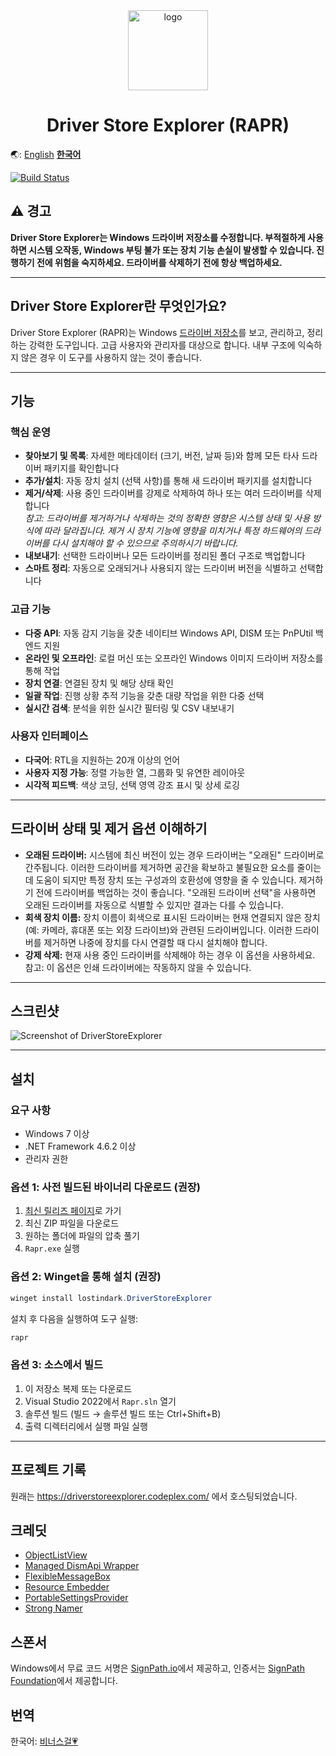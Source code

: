 <div align="center">

<img src="./Rapr/icon.ico" alt="logo" width="128">

# Driver Store Explorer (RAPR)

</div>

🌏: [English](/) [**한국어**](/README_KO.md)

[![Build Status](https://ci.appveyor.com/api/projects/status/kqtvhfq23am2gq26/branch/master?svg=true)](https://ci.appveyor.com/project/lostindark/driverstoreexplorer/branch/master)

## ⚠️ 경고
**Driver Store Explorer는 Windows 드라이버 저장소를 수정합니다. 부적절하게 사용하면 시스템 오작동, Windows 부팅 불가 또는 장치 기능 손실이 발생할 수 있습니다. 진행하기 전에 위험을 숙지하세요. 드라이버를 삭제하기 전에 항상 백업하세요.**

---

## Driver Store Explorer란 무엇인가요?

Driver Store Explorer (RAPR)는 Windows [드라이버 저장소](https://msdn.microsoft.com/ko-kr/library/ff544868(VS.85).aspx)를 보고, 관리하고, 정리하는 강력한 도구입니다. 고급 사용자와 관리자를 대상으로 합니다. 내부 구조에 익숙하지 않은 경우 이 도구를 사용하지 않는 것이 좋습니다.

---


## 기능

### 핵심 운영
* **찾아보기 및 목록**: 자세한 메타데이터 (크기, 버전, 날짜 등)와 함께 모든 타사 드라이버 패키지를 확인합니다
* **추가/설치**: 자동 장치 설치 (선택 사항)를 통해 새 드라이버 패키지를 설치합니다
* **제거/삭제**: 사용 중인 드라이버를 강제로 삭제하여 하나 또는 여러 드라이버를 삭제합니다  
	_참고: 드라이버를 제거하거나 삭제하는 것의 정확한 영향은 시스템 상태 및 사용 방식에 따라 달라집니다. 제거 시 장치 기능에 영향을 미치거나 특정 하드웨어의 드라이버를 다시 설치해야 할 수 있으므로 주의하시기 바랍니다._
* **내보내기**: 선택한 드라이버나 모든 드라이버를 정리된 폴더 구조로 백업합니다
* **스마트 정리**: 자동으로 오래되거나 사용되지 않는 드라이버 버전을 식별하고 선택합니다

### 고급 기능
* **다중 API**: 자동 감지 기능을 갖춘 네이티브 Windows API, DISM 또는 PnPUtil 백엔드 지원
* **온라인 및 오프라인**: 로컬 머신 또는 오프라인 Windows 이미지 드라이버 저장소를 통해 작업
* **장치 연결**: 연결된 장치 및 해당 상태 확인
* **일괄 작업**: 진행 상황 추적 기능을 갖춘 대량 작업을 위한 다중 선택
* **실시간 검색**: 분석을 위한 실시간 필터링 및 CSV 내보내기

### 사용자 인터페이스
* **다국어**: RTL을 지원하는 20개 이상의 언어
* **사용자 지정 가능**: 정렬 가능한 열, 그룹화 및 유연한 레이아웃
* **시각적 피드백**: 색상 코딩, 선택 영역 강조 표시 및 상세 로깅

---

## 드라이버 상태 및 제거 옵션 이해하기

- **오래된 드라이버:** 시스템에 최신 버전이 있는 경우 드라이버는 "오래된" 드라이버로 간주됩니다. 이러한 드라이버를 제거하면 공간을 확보하고 불필요한 요소를 줄이는 데 도움이 되지만 특정 장치 또는 구성과의 호환성에 영향을 줄 수 있습니다. 제거하기 전에 드라이버를 백업하는 것이 좋습니다. "오래된 드라이버 선택"을 사용하면 오래된 드라이버를 자동으로 식별할 수 있지만 결과는 다를 수 있습니다.
- **회색 장치 이름:** 장치 이름이 회색으로 표시된 드라이버는 현재 연결되지 않은 장치 (예: 카메라, 휴대폰 또는 외장 드라이브)와 관련된 드라이버입니다. 이러한 드라이버를 제거하면 나중에 장치를 다시 연결할 때 다시 설치해야 합니다.
- **강제 삭제:** 현재 사용 중인 드라이버를 삭제해야 하는 경우 이 옵션을 사용하세요. 참고: 이 옵션은 인쇄 드라이버에는 작동하지 않을 수 있습니다.
---

## 스크린샷
![Screenshot of DriverStoreExplorer](https://github.com/user-attachments/assets/2d7df896-494d-4bcd-b064-5f05696cd0d3)

---

## 설치

### 요구 사항
- Windows 7 이상
- .NET Framework 4.6.2 이상
- 관리자 권한

### 옵션 1: 사전 빌드된 바이너리 다운로드 (권장)
1. [최신 릴리즈 페이지](https://github.com/lostindark/DriverStoreExplorer/releases/latest)로 가기
2. 최신 ZIP 파일을 다운로드
3. 원하는 폴더에 파일의 압축 풀기
4. `Rapr.exe` 실행

### 옵션 2: Winget을 통해 설치 (권장)
```powershell
winget install lostindark.DriverStoreExplorer
```
설치 후 다음을 실행하여 도구 실행:
```powershell
rapr
```

### 옵션 3: 소스에서 빌드
1. 이 저장소 복제 또는 다운로드
2. Visual Studio 2022에서 `Rapr.sln` 열기
3. 솔루션 빌드 (빌드 → 솔루션 빌드 또는 Ctrl+Shift+B)
4. 출력 디렉터리에서 실행 파일 실행

---

## 프로젝트 기록
원래는 https://driverstoreexplorer.codeplex.com/ 에서 호스팅되었습니다.

## 크레딧
- [ObjectListView](http://objectlistview.sourceforge.net/)
- [Managed DismApi Wrapper](https://github.com/jeffkl/ManagedDism)
- [FlexibleMessageBox](https://www.codeproject.com/Articles/601900/FlexibleMessageBox-A-Flexible-Replacement-for-the)
- [Resource Embedder](https://github.com/0xced/resource-embedder)
- [PortableSettingsProvider](https://github.com/bluegrams/SettingsProviders)
- [Strong Namer](https://github.com/dsplaisted/strongnamer)

## 스폰서
Windows에서 무료 코드 서명은 [SignPath.io]에서 제공하고, 인증서는 [SignPath Foundation]에서 제공합니다.

[SignPath.io]: https://signpath.io
[SignPath Foundation]: https://signpath.org

## 번역
한국어: [비너스걸💗](https://github.com/VenusGirl)